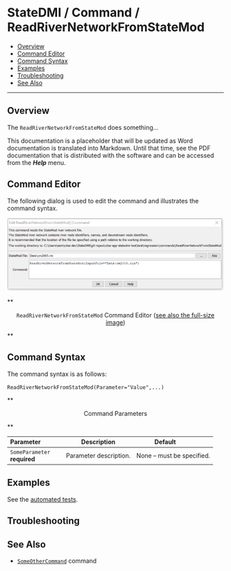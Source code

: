 # StateDMI / Command / ReadRiverNetworkFromStateMod #

* [Overview](#overview)
* [Command Editor](#command-editor)
* [Command Syntax](#command-syntax)
* [Examples](#examples)
* [Troubleshooting](#troubleshooting)
* [See Also](#see-also)

-------------------------

## Overview ##

The `ReadRiverNetworkFromStateMod` does something...

This documentation is a placeholder that will be updated as Word documentation is translated into Markdown.
Until that time, see the PDF documentation that is distributed with the software and can be accessed
from the ***Help*** menu.

## Command Editor ##

The following dialog is used to edit the command and illustrates the command syntax.

![ReadRiverNetworkFromStateMod](ReadRiverNetworkFromStateMod.png)

**<p style="text-align: center;">
`ReadRiverNetworkFromStateMod` Command Editor (<a href="../ReadRiverNetworkFromStateMod.png">see also the full-size image</a>)
</p>**

## Command Syntax ##

The command syntax is as follows:

```text
ReadRiverNetworkFromStateMod(Parameter="Value",...)
```
**<p style="text-align: center;">
Command Parameters
</p>**

| **Parameter**&nbsp;&nbsp;&nbsp;&nbsp;&nbsp;&nbsp;&nbsp;&nbsp;&nbsp;&nbsp;&nbsp;&nbsp; | **Description** | **Default**&nbsp;&nbsp;&nbsp;&nbsp;&nbsp;&nbsp;&nbsp;&nbsp;&nbsp;&nbsp; |
| --------------|-----------------|----------------- |
|`SomeParameter`<br>**required**|Parameter description.|None – must be specified.|

## Examples ##

See the [automated tests](https://github.com/OpenWaterFoundation/cdss-app-statedmi-main/tree/master/test/regression/commands/ReadRiverNetworkFromStateMod).

## Troubleshooting ##

## See Also ##

* [`SomeOtherCommand`](../SomeOtherCommand/SomeOtherCommand) command
